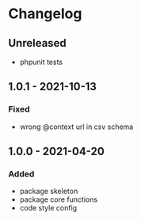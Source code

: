 # Changelog

## Unreleased

- phpunit tests

## 1.0.1 - 2021-10-13

### Fixed

- wrong @context url in csv schema 

## 1.0.0 - 2021-04-20

### Added

- package skeleton
- package core functions
- code style config